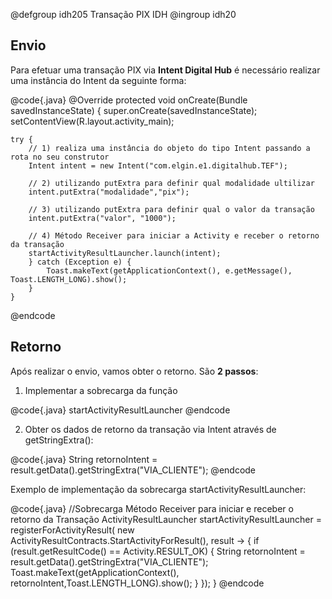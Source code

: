 @defgroup idh205 Transação PIX IDH
@ingroup idh20

## Envio

Para efetuar uma transação PIX via **Intent Digital Hub** é necessário realizar uma instância do Intent da seguinte forma:

@code{.java}
    @Override
    protected void onCreate(Bundle savedInstanceState) {​​​​​
        super.onCreate(savedInstanceState);
        setContentView(R.layout.activity_main);

    try {​​​​​​
        // 1) realiza uma instância do objeto do tipo Intent passando a rota no seu construtor 
        Intent intent = new Intent("com.elgin.e1.digitalhub.TEF");

        // 2) utilizando putExtra para definir qual modalidade ultilizar 
        intent.putExtra("modalidade","pix");

        // 3) utilizando putExtra para definir qual o valor da transação
        intent.putExtra("valor", "1000");

        // 4) Método Receiver para iniciar a Activity e receber o retorno da transação
        startActivityResultLauncher.launch(intent);
        }​​​​​​​​​​​​​​​​​​​​​​​​​​​​​​​​​​ catch (Exception e) {​​​​​​​​​​​​​​​​​​​​​​​​​​​​​​​​​​​​​​​​​​​​​​​​​​​​​​​
            Toast.makeText(getApplicationContext(), e.getMessage(), Toast.LENGTH_LONG).show();
        }​​​​​​​​​​​​​​​​​​​​​​​​​​​​​​​​​​​​​​​​​​​​​​​​​​​​​​​
    }​​​​​​​​​​​​​​​​​​​​​​​​​​​​​​​​​​​​​​​​​​​​​​​​​​​​​​​
@endcode

## Retorno

Após realizar o envio, vamos obter o retorno. São **2 passos**:

1. Implementar a sobrecarga da função

@code{.java}
    startActivityResultLauncher
@endcode

2. Obter os dados de retorno da transação via Intent através de getStringExtra():

@code{.java}
    String retornoIntent = result.getData().getStringExtra("VIA_CLIENTE");
@endcode
 
Exemplo de implementação da sobrecarga startActivityResultLauncher:
 
@code{.java}
    //Sobrecarga Método Receiver para iniciar e receber o retorno da Transação
    ActivityResultLauncher<Intent> startActivityResultLauncher = registerForActivityResult(
        new ActivityResultContracts.StartActivityForResult(), result -> {​​​​​​​​​​​​​​​​
            if (result.getResultCode() == Activity.RESULT_OK) {​​​​​​​​​​​​​​​​
                String retornoIntent = result.getData().getStringExtra("VIA_CLIENTE");
                Toast.makeText(getApplicationContext(), retornoIntent,Toast.LENGTH_LONG).show();
            }​​​​​​​​​​​​​​​​
        }​​​​​​​​​​​​​​​​);
    }​​​​​​​​​​​​​​​​
@endcode